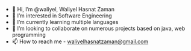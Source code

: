 - 👋 Hi, I’m @waliyel, Waliyel Hasnat Zaman
- 👀 I’m interested in Software Engineering 
- 🌱 I’m currently learning multiple languages
- 💞️ I’m looking to collaborate on numerous projects based on java, web programming 
- 📫 How to reach me - waliyelhasnatzaman@gmail.com

<!---
waliyel/waliyel is a ✨ special ✨ repository because its `README.md` (this file) appears on your GitHub profile.
You can click the Preview link to take a look at your changes.
--->
